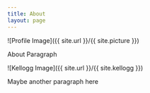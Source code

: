 ```yaml
---
title: About
layout: page
---
```

![Profile Image]({{ site.url }}/{{ site.picture }})

<p>About Paragraph</p>

![Kellogg Image]({{ site.url }}/{{ site.kellogg }})

<p>Maybe another paragraph here</p>